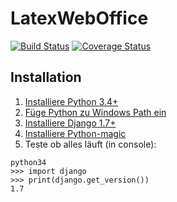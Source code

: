 LatexWebOffice
==============

[![Build Status](https://travis-ci.org/Moeplhausen/LatexWebOffice.svg)](https://travis-ci.org/Moeplhausen/LatexWebOffice) [![Coverage Status](https://coveralls.io/repos/Moeplhausen/LatexWebOffice/badge.png?branch=dev)](https://coveralls.io/r/Moeplhausen/LatexWebOffice?branch=dev)

## Installation

1. [Installiere Python 3.4+](https://www.python.org/downloads/)
2. [Füge Python zu Windows Path ein](https://code.google.com/p/tryton/wiki/AddingPythonToWindowsPath)
3. [Installiere Django 1.7+](https://docs.djangoproject.com/en/dev/howto/windows/)
4. [Installiere Python-magic](https://pypi.python.org/pypi/python-magic/)  
5. Teste ob alles läuft (in console):  
``` 
python34  
>>> import django  
>>> print(django.get_version())  
1.7
```
